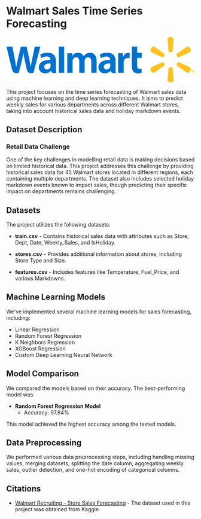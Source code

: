 # Walmart Sales Time Series Forecasting

![Walmart Logo](Walmart_logo.png) 

This project focuses on the time series forecasting of Walmart sales data using machine learning and deep learning techniques. It aims to predict weekly sales for various departments across different Walmart stores, taking into account historical sales data and holiday markdown events.

## Dataset Description

### Retail Data Challenge

One of the key challenges in modelling retail data is making decisions based on limited historical data. This project addresses this challenge by providing historical sales data for 45 Walmart stores located in different regions, each containing multiple departments. The dataset also includes selected holiday markdown events known to impact sales, though predicting their specific impact on departments remains challenging.

## Datasets

The project utilizes the following datasets:

- **train.csv** - Contains historical sales data with attributes such as Store, Dept, Date, Weekly_Sales, and IsHoliday.

- **stores.csv** - Provides additional information about stores, including Store Type and Size.

- **features.csv** - Includes features like Temperature, Fuel_Price, and various Markdowns.

## Machine Learning Models

We've implemented several machine learning models for sales forecasting, including:

- Linear Regression
- Random Forest Regression
- K Neighbors Regression
- XGBoost Regression
- Custom Deep Learning Neural Network

## Model Comparison

We compared the models based on their accuracy. The best-performing model was:

- **Random Forest Regression Model**
  - Accuracy: 97.84%

This model achieved the highest accuracy among the tested models.

## Data Preprocessing

We performed various data preprocessing steps, including handling missing values, merging datasets, splitting the date column, aggregating weekly sales, outlier detection, and one-hot encoding of categorical columns.

## Citations

- [Walmart Recruiting - Store Sales Forecasting](https://www.kaggle.com/c/walmart-recruiting-store-sales-forecasting) - The dataset used in this project was obtained from Kaggle.
